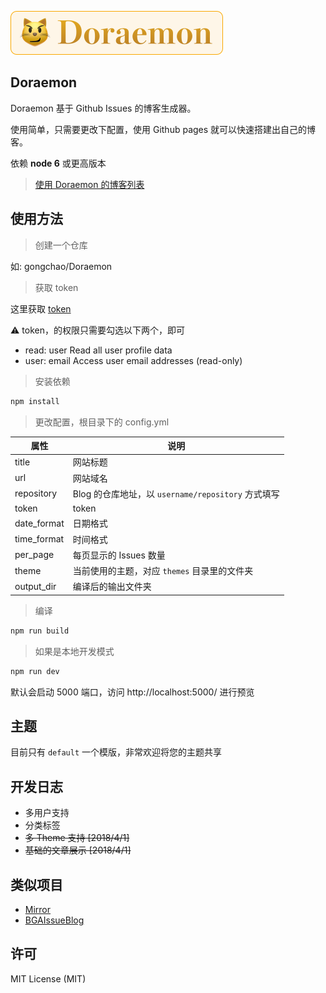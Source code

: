 <p>
  <img height="70" src="./assets/logo.png" />
</p>

Doraemon
---

Doraemon 基于 Github Issues 的博客生成器。

使用简单，只需要更改下配置，使用 Github pages 就可以快速搭建出自己的博客。

依赖 **node 6** 或更高版本

> [使用 Doraemon 的博客列表](https://github.com/gongchao/Doraemon/issues/1)

## 使用方法

> 创建一个仓库

如: gongchao/Doraemon

> 获取 token

这里获取 [token](https://github.com/settings/tokens/new)

⚠️ token，的权限只需要勾选以下两个，即可

- read: user Read all user profile data
- user: email Access user email addresses (read-only)

> 安装依赖

```bash
npm install
```

> 更改配置，根目录下的 config.yml

| 属性 | 说明 |
| ---- | ---- |
| title | 网站标题 |
| url | 网站域名 |
| repository | Blog 的仓库地址，以 ``username/repository`` 方式填写 |
| token | token |
| date_format | 日期格式 |
| time_format | 时间格式 |
| per_page | 每页显示的 Issues 数量 |
| theme | 当前使用的主题，对应 ``themes`` 目录里的文件夹 |
| output_dir | 编译后的输出文件夹 |

> 编译

```bash
npm run build
```

> 如果是本地开发模式

```bash
npm run dev
```

默认会启动 5000 端口，访问 http://localhost:5000/ 进行预览

## 主题

目前只有 ``default`` 一个模版，非常欢迎将您的主题共享

## 开发日志

- 多用户支持
- 分类标签
- ~~多 Theme 支持 [2018/4/1]~~
- ~~基础的文章展示 [2018/4/1]~~

## 类似项目

- [Mirror](https://github.com/LoeiFy/Mirror)
- [BGAIssueBlog](https://github.com/bingoogolapple/BGAIssueBlog)

## 许可

MIT License (MIT)

